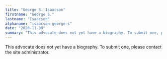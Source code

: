 ```yaml
---
title: "George S. Isaacson"
firstname: "George S."
lastname: "Isaacson"
alphaname: "isaacson-george-s"
date: "2020-11-30"
summary: "This advocate does not yet have a biography. To submit one, please contact the site administrator."
---
```

This advocate does not yet have a biography. To submit one, please contact the site administrator.

